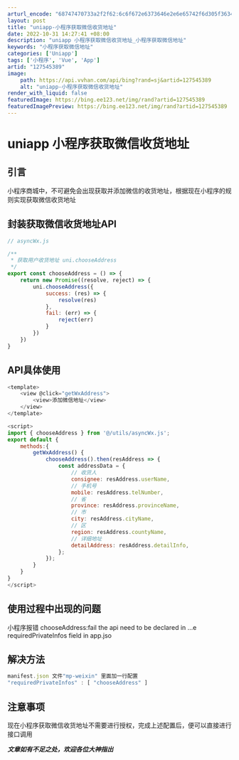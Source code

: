 ```yaml
---
arturl_encode: "68747470733a2f2f62:6c6f672e6373646e2e6e65742f6d305f36343334343934302f:61727469636c652f64657461696c732f313237353435333839"
layout: post
title: "uniapp-小程序获取微信收货地址"
date: 2022-10-31 14:27:41 +08:00
description: "uniapp 小程序获取微信收货地址_小程序获取微信地址"
keywords: "小程序获取微信地址"
categories: ['Uniapp']
tags: ['小程序', 'Vue', 'App']
artid: "127545389"
image:
    path: https://api.vvhan.com/api/bing?rand=sj&artid=127545389
    alt: "uniapp-小程序获取微信收货地址"
render_with_liquid: false
featuredImage: https://bing.ee123.net/img/rand?artid=127545389
featuredImagePreview: https://bing.ee123.net/img/rand?artid=127545389
---
```


# uniapp 小程序获取微信收货地址

## 引言

小程序商城中，不可避免会出现获取并添加微信的收货地址，根据现在小程序的规则实现获取微信收货地址

## 封装获取微信收货地址API

```javascript
// asyncWx.js

/**
 * 获取用户收货地址 uni.chooseAddress
 */
export const chooseAddress = () => {
	return new Promise((resolve, reject) => {
		uni.chooseAddress({
			success: (res) => {
				resolve(res)
			},
			fail: (err) => {
				reject(err)
			}
		})
	})
}

```

## API具体使用

```javascript
<template>
	<view @click="getWxAddress">
		<view>添加微信地址</view>
	</view>
</template>

<script>
import { chooseAddress } from '@/utils/asyncWx.js';
export default {
	methods:{
		getWxAddress() {
			chooseAddress().then(resAddress => {
				const addressData = {
					// 收货人
					consignee: resAddress.userName,
					// 手机号
					mobile: resAddress.telNumber,
					// 省
					province: resAddress.provinceName,
					// 市
					city: resAddress.cityName,
					// 区
					region: resAddress.countyName,
					// 详细地址
					detailAddress: resAddress.detailInfo,
				};
			});
		}
	}
}
</script>

```

## 使用过程中出现的问题

小程序报错 chooseAddress:fail the api need to be declared in …e requiredPrivateInfos field in app.jso

## 解决方法

```javascript
manifest.json 文件"mp-weixin" 里面加一行配置
"requiredPrivateInfos" : [ "chooseAddress" ]

```

## 注意事项

现在小程序获取微信收货地址不需要进行授权，完成上述配置后，便可以直接进行接口调用

***文章如有不足之处，欢迎各位大神指出***